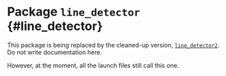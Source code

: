 # Package `line_detector` {#line_detector}

This package is being replaced by the cleaned-up version, [`line_detector2`](#line_detector2). Do not write documentation here.

However, at the moment, all the launch files still call this one.
